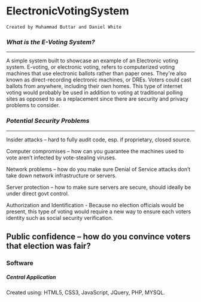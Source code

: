 # ElectronicVotingSystem

`Created by Muhammad Buttar and Daniel White`

### *What is the E-Voting System?*
---
A simple system built to showcase an example of an Electronic voting system.
E-voting, or electronic voting, refers to computerized voting machines that use electronic ballots rather than paper ones. They're also known as direct-recording electronic machines, or DREs. 
Voters could cast ballots from anywhere, including their own homes.	
This type of internet voting would probably be used in addition to voting at traditional polling sites as opposed to as a replacement since there are security and privacy problems to consider.

### *Potential Security Problems*
---
Insider attacks – hard to fully audit code, esp. if proprietary, closed source.

Computer compromises – how can you guarantee the machines used to vote aren’t infected by vote-stealing viruses.

Network problems – how do you make sure Denial of Service attacks don’t take down network infrastructure or servers.

Server protection – how to make sure servers are secure, should ideally be under direct govt control.

Authorization and Identification - Because no election officials would be present, this type of voting would require a new way to ensure each voters identity such as social security verification.

Public confidence – how do you convince voters that election was fair?
---
### Software
##### Central Application
Created using: HTML5, CSS3, JavaScript, JQuery, PHP, MYSQL.
